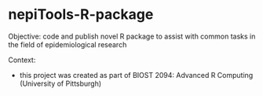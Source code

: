 # nepiTools-R-package

Objective: code and publish novel R package to assist with common tasks in the field of epidemiological research

Context: 
- this project was created as part of BIOST 2094: Advanced R Computing (University of Pittsburgh)
